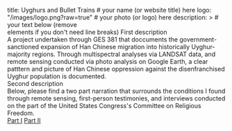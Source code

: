 title: Uyghurs and Bullet Trains # your name (or website title) here
logo: "/images/logo.png?raw=true" # your photo (or logo) here
description: > # your text below (remove <br> elements if you don't need line breaks)
  First description 
  <br>A project undertaken through GES 381 that doccuments the government-sanctioned expansion of Han Chinese migration into historically Uyghur-majority regions. Through multispectral analyses via LANDSAT data, and remote sensing conducted via photo analysis on Google Earth, a clear patttern and picture of Han Chinese oppression against the disenfranchised Uyghur population is documented.<br>
  Second description 
  <br>Below, please find a two part narration that surrounds the conditions I found through remote sensing, first-person testimonies, and interviews conducted on the part of the United States Congress's Committee on Religious Freedom. <br>
  <a href="https://drive.google.com/file/d/18BwJy0lKDt1Wz4A1QpohNnjHwTiJS0UF/view?usp=sharing">Part I</a> 
  <a href="https://drive.google.com/file/d/1E2jIy8yxzKZmzzJxFLGjc8PURK2DsxFM/view?usp=sharing">Part II</a> 

